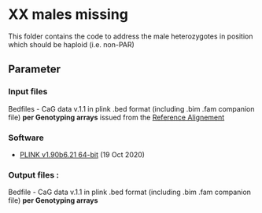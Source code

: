 # XX males missing
This folder contains the code to address the male heterozygotes in position which should be haploid (i.e. non-PAR)

## Parameter
### Input files
Bedfiles - CaG data v.1.1 in plink .bed format (including .bim .fam companion file) **per Genotyping arrays** issued from the [ Reference Alignement](https://github.com/CERC-Genomic-Medicine/CARTaGENE_flagship_paper/tree/main/Genotype_processing/2_Reference_Alignement)  

### Software
- [PLINK v1.90b6.21 64-bit](https://www.cog-genomics.org/plink/) (19 Oct 2020)

### Output files :
Bedfile - CaG data v.1.1 in plink .bed format (including .bim .fam companion file) **per Genotyping arrays**
